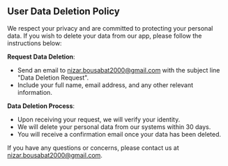 ## User Data Deletion Policy

We respect your privacy and are committed to protecting your personal data. If you wish to delete your data from our app, please follow the instructions below:

**Request Data Deletion**:
- Send an email to nizar.bousabat2000@gmail.com with the subject line "Data Deletion Request".
- Include your full name, email address, and any other relevant information.

**Data Deletion Process**:
- Upon receiving your request, we will verify your identity.
- We will delete your personal data from our systems within 30 days.
- You will receive a confirmation email once your data has been deleted.

If you have any questions or concerns, please contact us at nizar.bousabat2000@gmail.com.
